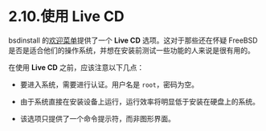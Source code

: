 # 2.10.使用 Live CD

bsdinstall 的[欢迎菜单](https://docs.freebsd.org/en/books/handbook/book/#bsdinstall-choose-mode)提供了一个 **Live CD** 选项。这对于那些还在怀疑 FreeBSD 是否是适合他们的操作系统，并想在安装前测试一些功能的人来说是很有用的。

在使用 **Live CD** 之前，应该注意以下几点：

- 要进入系统，需要进行认证。用户名是 `root`，密码为空。

- 由于系统直接在安装设备上运行，运行效率将明显低于安装在硬盘上的系统。

- 该选项只提供了一个命令提示符，而非图形界面。
